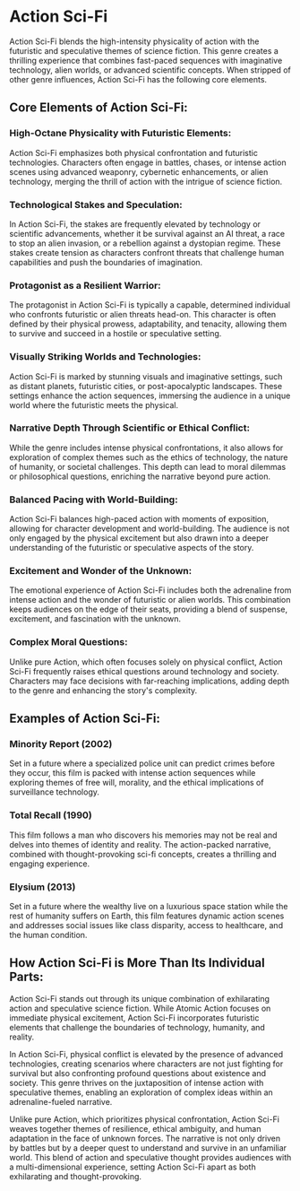 # Action Sci-Fi
Action Sci-Fi blends the high-intensity physicality of action with the futuristic and speculative themes of science fiction. This genre creates a thrilling experience that combines fast-paced sequences with imaginative technology, alien worlds, or advanced scientific concepts. When stripped of other genre influences, Action Sci-Fi has the following core elements.

## Core Elements of Action Sci-Fi:

### High-Octane Physicality with Futuristic Elements:
Action Sci-Fi emphasizes both physical confrontation and futuristic technologies. Characters often engage in battles, chases, or intense action scenes using advanced weaponry, cybernetic enhancements, or alien technology, merging the thrill of action with the intrigue of science fiction.

### Technological Stakes and Speculation:
In Action Sci-Fi, the stakes are frequently elevated by technology or scientific advancements, whether it be survival against an AI threat, a race to stop an alien invasion, or a rebellion against a dystopian regime. These stakes create tension as characters confront threats that challenge human capabilities and push the boundaries of imagination.

### Protagonist as a Resilient Warrior:
The protagonist in Action Sci-Fi is typically a capable, determined individual who confronts futuristic or alien threats head-on. This character is often defined by their physical prowess, adaptability, and tenacity, allowing them to survive and succeed in a hostile or speculative setting.

### Visually Striking Worlds and Technologies:
Action Sci-Fi is marked by stunning visuals and imaginative settings, such as distant planets, futuristic cities, or post-apocalyptic landscapes. These settings enhance the action sequences, immersing the audience in a unique world where the futuristic meets the physical.

### Narrative Depth Through Scientific or Ethical Conflict:
While the genre includes intense physical confrontations, it also allows for exploration of complex themes such as the ethics of technology, the nature of humanity, or societal challenges. This depth can lead to moral dilemmas or philosophical questions, enriching the narrative beyond pure action.

### Balanced Pacing with World-Building:
Action Sci-Fi balances high-paced action with moments of exposition, allowing for character development and world-building. The audience is not only engaged by the physical excitement but also drawn into a deeper understanding of the futuristic or speculative aspects of the story.

### Excitement and Wonder of the Unknown:
The emotional experience of Action Sci-Fi includes both the adrenaline from intense action and the wonder of futuristic or alien worlds. This combination keeps audiences on the edge of their seats, providing a blend of suspense, excitement, and fascination with the unknown.

### Complex Moral Questions:
Unlike pure Action, which often focuses solely on physical conflict, Action Sci-Fi frequently raises ethical questions around technology and society. Characters may face decisions with far-reaching implications, adding depth to the genre and enhancing the story's complexity.

## Examples of Action Sci-Fi:

### Minority Report (2002)
Set in a future where a specialized police unit can predict crimes before they occur, this film is packed with intense action sequences while exploring themes of free will, morality, and the ethical implications of surveillance technology.

### Total Recall (1990)
This film follows a man who discovers his memories may not be real and delves into themes of identity and reality. The action-packed narrative, combined with thought-provoking sci-fi concepts, creates a thrilling and engaging experience.

### Elysium (2013)
Set in a future where the wealthy live on a luxurious space station while the rest of humanity suffers on Earth, this film features dynamic action scenes and addresses social issues like class disparity, access to healthcare, and the human condition.

## How Action Sci-Fi is More Than Its Individual Parts:
Action Sci-Fi stands out through its unique combination of exhilarating action and speculative science fiction. While Atomic Action focuses on immediate physical excitement, Action Sci-Fi incorporates futuristic elements that challenge the boundaries of technology, humanity, and reality.

In Action Sci-Fi, physical conflict is elevated by the presence of advanced technologies, creating scenarios where characters are not just fighting for survival but also confronting profound questions about existence and society. This genre thrives on the juxtaposition of intense action with speculative themes, enabling an exploration of complex ideas within an adrenaline-fueled narrative.

Unlike pure Action, which prioritizes physical confrontation, Action Sci-Fi weaves together themes of resilience, ethical ambiguity, and human adaptation in the face of unknown forces. The narrative is not only driven by battles but by a deeper quest to understand and survive in an unfamiliar world. This blend of action and speculative thought provides audiences with a multi-dimensional experience, setting Action Sci-Fi apart as both exhilarating and thought-provoking.